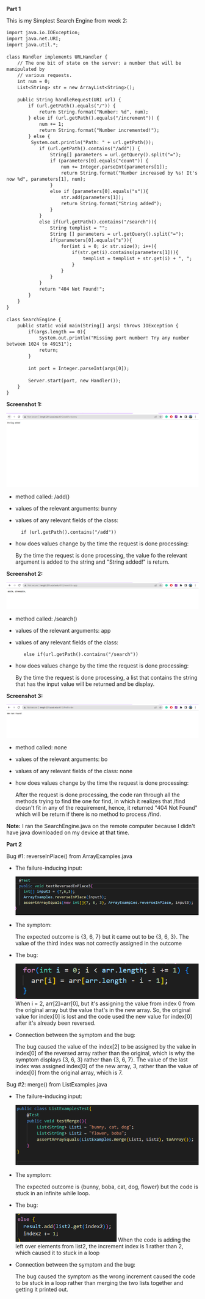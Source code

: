 **Part 1**

This is my Simplest Search Engine from week 2:

    import java.io.IOException;
    import java.net.URI;
    import java.util.*;

    class Handler implements URLHandler {
        // The one bit of state on the server: a number that will be manipulated by
        // various requests.
        int num = 0;
        List<String> str = new ArrayList<String>();

        public String handleRequest(URI url) {
            if (url.getPath().equals("/")) {
                return String.format("Number: %d", num);
            } else if (url.getPath().equals("/increment")) {
                num += 1;
                return String.format("Number incremented!");
            } else {
             System.out.println("Path: " + url.getPath());
                if (url.getPath().contains("/add")) {
                    String[] parameters = url.getQuery().split("=");
                    if (parameters[0].equals("count")) {
                        num += Integer.parseInt(parameters[1]);
                        return String.format("Number increased by %s! It's now %d", parameters[1], num);
                    }
                    else if (parameters[0].equals("s")){
                        str.add(parameters[1]);
                        return String.format("String added");
                    }
                }
                else if(url.getPath().contains("/search")){
                    String templist = "";
                    String [] parameters = url.getQuery().split("=");
                    if(parameters[0].equals("s")){
                        for(int i = 0; i< str.size(); i++){
                            if(str.get(i).contains(parameters[1])){
                                templist = templist + str.get(i) + ", ";
                            }
                        }
                    }
                }
                return "404 Not Found!";
            }
        }
    }

    class SearchEngine {
        public static void main(String[] args) throws IOException {
            if(args.length == 0){
                System.out.println("Missing port number! Try any number between 1024 to 49151");
                return;
            }

            int port = Integer.parseInt(args[0]);

            Server.start(port, new Handler());
        }
    }

**Screenshot 1:** 

![add method](part1add.png)
    
- method called: /add()

- values of the relevant arguments: bunny

- values of any relevant fields of the class: 

        if (url.getPath().contains("/add")) 

- how does values change by the time the request is done processing: 

    By the time the request is done processing, the value fo the relevant argument is added to the string and "String added!" is return.

**Screenshot 2:** 

![search method](part1search.png)
    
- method called: /search()

- values of the relevant arguments: app

- values of any relevant fields of the class: 

         else if(url.getPath().contains("/search"))

- how does values change by the time the request is done processing: 

    By the time the request is done processing, a list that contains the string that has the input value will be returned and be display. 

**Screenshot 3:** 

![not found](part1notfound.png)
    
- method called: none

- values of the relevant arguments: bo

- values of any relevant fields of the class: none

- how does values change by the time the request is done processing: 

    After the request is done processing, the code ran through all the methods trying to find the one for find, in which it realizes that /find doesn't fit in any of the requirement, hence, it returned "404 Not Found" which will be return if there is no method to process /find.

**Note:** I ran the SearchEngine.java on the remote computer because I didn't have java downloaded on my device at that time. 

**Part 2**

Bug #1: reverseInPlace() from ArrayExamples.java
    
- The failure-inducing input: 

    ![input for bug1](bug%231input.png)

- The symptom: 
    
    The expected outcome is {3, 6, 7} but it came out to be {3, 6, 3}. The value of the third index was not correctly assigned in the outcome

- The bug:

    ![bug for bug1](bug%231bug.png)
    When i = 2, arr[2]=arr[0], but it's assigning the value from index 0 from the original array but the value that's in the new array. So, the original value for index[0] is lost and the code used the new value for index[0] after it's already been reversed.

- Connection between the symptom and the bug:

    The bug caused the value of the index[2] to be assigned by the value in index[0] of the reversed array rather than the original, which is why the symptom displays {3, 6, 3} rather than {3, 6, 7}. The value of the last index was assigned index[0] of the new array, 3, rather than the value of index[0] from the original array, which is 7. 


Bug #2: merge() from ListExamples.java
- The failure-inducing input:

    ![input for bug#2](bug%232input.PNG)

- The symptom:

    The expected outcome is {bunny, boba, cat, dog, flower} but the code is stuck in an infinite while loop. 

- The bug:

    ![bug for bug#2](bug%232bug.PNG)
    When the code is adding the left over elements from list2, the increment index is 1 rather than 2, which caused it to stuck in a loop 

- Connection between the symptom and the bug: 

     The bug caused the symptom as the wrong increment caused the code to be stuck in a loop rather than merging the two lists together and getting it printed out.
